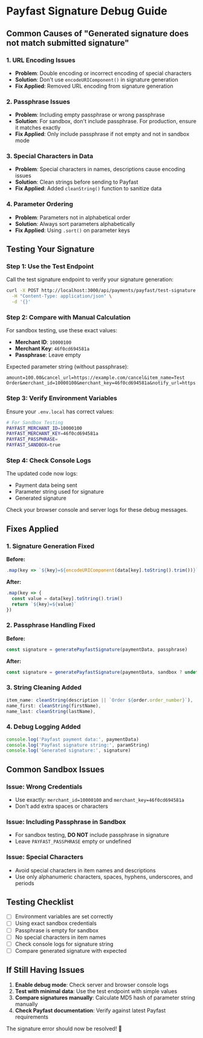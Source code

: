 # Payfast Signature Debug Guide

## Common Causes of "Generated signature does not match submitted signature"

### 1. **URL Encoding Issues**
- **Problem**: Double encoding or incorrect encoding of special characters
- **Solution**: Don't use `encodeURIComponent()` in signature generation
- **Fix Applied**: Removed URL encoding from signature generation

### 2. **Passphrase Issues** 
- **Problem**: Including empty passphrase or wrong passphrase
- **Solution**: For sandbox, don't include passphrase. For production, ensure it matches exactly
- **Fix Applied**: Only include passphrase if not empty and not in sandbox mode

### 3. **Special Characters in Data**
- **Problem**: Special characters in names, descriptions cause encoding issues
- **Solution**: Clean strings before sending to Payfast
- **Fix Applied**: Added `cleanString()` function to sanitize data

### 4. **Parameter Ordering**
- **Problem**: Parameters not in alphabetical order
- **Solution**: Always sort parameters alphabetically
- **Fix Applied**: Using `.sort()` on parameter keys

## Testing Your Signature

### Step 1: Use the Test Endpoint

Call the test signature endpoint to verify your signature generation:

```bash
curl -X POST http://localhost:3000/api/payments/payfast/test-signature \
  -H "Content-Type: application/json" \
  -d '{}'
```

### Step 2: Compare with Manual Calculation

For sandbox testing, use these exact values:
- **Merchant ID**: `10000100`
- **Merchant Key**: `46f0cd694581a`  
- **Passphrase**: Leave empty

Expected parameter string (without passphrase):
```
amount=100.00&cancel_url=https://example.com/cancel&item_name=Test Order&merchant_id=10000100&merchant_key=46f0cd694581a&notify_url=https://example.com/notify&return_url=https://example.com/return
```

### Step 3: Verify Environment Variables

Ensure your `.env.local` has correct values:

```bash
# For Sandbox Testing
PAYFAST_MERCHANT_ID=10000100
PAYFAST_MERCHANT_KEY=46f0cd694581a
PAYFAST_PASSPHRASE=
PAYFAST_SANDBOX=true
```

### Step 4: Check Console Logs

The updated code now logs:
- Payment data being sent
- Parameter string used for signature
- Generated signature

Check your browser console and server logs for these debug messages.

## Fixes Applied

### 1. **Signature Generation Fixed**

**Before:**
```typescript
.map(key => `${key}=${encodeURIComponent(data[key].toString().trim())}`)
```

**After:**
```typescript  
.map(key => {
  const value = data[key].toString().trim()
  return `${key}=${value}`
})
```

### 2. **Passphrase Handling Fixed**

**Before:**
```typescript
const signature = generatePayfastSignature(paymentData, passphrase)
```

**After:**
```typescript
const signature = generatePayfastSignature(paymentData, sandbox ? undefined : passphrase)
```

### 3. **String Cleaning Added**

```typescript
item_name: cleanString(description || `Order ${order.order_number}`),
name_first: cleanString(firstName),
name_last: cleanString(lastName),
```

### 4. **Debug Logging Added**

```typescript
console.log('Payfast payment data:', paymentData)
console.log('Payfast signature string:', paramString)
console.log('Generated signature:', signature)
```

## Common Sandbox Issues

### Issue: Wrong Credentials
- Use exactly: `merchant_id=10000100` and `merchant_key=46f0cd694581a`
- Don't add extra spaces or characters

### Issue: Including Passphrase in Sandbox
- For sandbox testing, **DO NOT** include passphrase in signature
- Leave `PAYFAST_PASSPHRASE` empty or undefined

### Issue: Special Characters
- Avoid special characters in item names and descriptions
- Use only alphanumeric characters, spaces, hyphens, underscores, and periods

## Testing Checklist

- [ ] Environment variables are set correctly
- [ ] Using exact sandbox credentials
- [ ] Passphrase is empty for sandbox
- [ ] No special characters in item names
- [ ] Check console logs for signature string
- [ ] Compare generated signature with expected

## If Still Having Issues

1. **Enable debug mode**: Check server and browser console logs
2. **Test with minimal data**: Use the test endpoint with simple values
3. **Compare signatures manually**: Calculate MD5 hash of parameter string manually
4. **Check Payfast documentation**: Verify against latest Payfast requirements

The signature error should now be resolved! 🔧